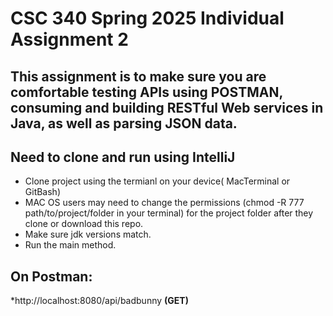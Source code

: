 # CSC 340 Spring 2025 Individual Assignment 2
## This assignment is to make sure you are comfortable testing APIs using POSTMAN, consuming and building RESTful Web services in Java, as well as parsing JSON data.
## Need to clone and run using IntelliJ
- Clone project using the termianl on your device( MacTerminal or GitBash)
- MAC OS users may need to change the permissions (chmod -R 777 path/to/project/folder in your terminal) for the project folder after they clone or download this repo.
- Make sure jdk versions match.
- Run the main method.
## On Postman:
*http://localhost:8080/api/badbunny **(GET)**
